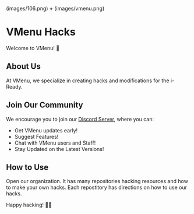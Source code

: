 
(images/106.png) **+** (images/vmenu.png)

# VMenu Hacks

Welcome to VMenu! 🚀

## About Us

At VMenu, we specialize in creating hacks and modifications for the i-Ready. 

## Join Our Community

We encourage you to join our [Discord Server](https://discord.gg/MnKSFFhVyT), where you can:

- Get VMenu updates early!
- Suggest Features!
- Chat with VMenu users and Staff!
- Stay Updated on the Latest Versions!

## How to Use
Open our organization. It has many repositories hacking resources and how to make your own hacks.
Each repostitory has directions on how to use our hacks.


Happy hacking! 🎉✨
